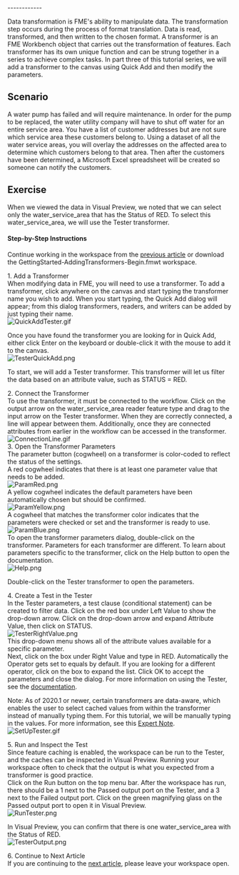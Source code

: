 <head><base target="_blank"> </head>
------------

Data transformation is FME's ability to manipulate data. The transformation step occurs during the process of format translation. Data is read, transformed, and then written to the chosen format. A transformer is an FME Workbench object that carries out the transformation of features. Each transformer has its own unique function and can be strung together in a series to achieve complex tasks. In part three of this tutorial series, we will add a transformer to the canvas using Quick Add and then modify the parameters.

Scenario
--------

A water pump has failed and will require maintenance. In order for the pump to be replaced, the water utility company will have to shut off water for an entire service area. You have a list of customer addresses but are not sure which service area these customers belong to. Using a dataset of all the water service areas, you will overlay the addresses on the affected area to determine which customers belong to that area. Then after the customers have been determined, a Microsoft Excel spreadsheet will be created so someone can notify the customers.

Exercise
--------

When we viewed the data in Visual Preview, we noted that we can select only the water_service_area that has the Status of RED. To select this water_service_area, we will use the Tester transformer.

#### Step-by-Step Instructions

Continue working in the workspace from the [previous article](https://community.safe.com/s/article/getting-started-with-fme-desktop-view-data) or download the GettingStarted-AddingTransformers-Begin.fmwt workspace.

1\. Add a Transformer\
When modifying data in FME, you will need to use a transformer. To add a transformer, click anywhere on the canvas and start typing the transformer name you wish to add. When you start typing, the Quick Add dialog will appear; from this dialog transformers, readers, and writers can be added by just typing their name.\
![QuickAddTester.gif](https://community.safe.com/servlet/rtaImage?eid=ka14Q000000lK7S&feoid=00N30000006n8wU&refid=0EM4Q0000028b1u)

Once you have found the transformer you are looking for in Quick Add, either click Enter on the keyboard or double-click it with the mouse to add it to the canvas.\
![TesterQuickAdd.png](https://community.safe.com/servlet/rtaImage?eid=ka14Q000000lK7S&feoid=00N30000006n8wU&refid=0EM4Q0000028b1z)

To start, we will add a Tester transformer. This transformer will let us filter the data based on an attribute value, such as STATUS = RED.

2\. Connect the Transformer\
To use the transformer, it must be connected to the workflow. Click on the output arrow on the water_service_area reader feature type and drag to the input arrow on the Tester transformer. When they are correctly connected, a line will appear between them. Additionally, once they are connected attributes from earlier in the workflow can be accessed in the transformer.\
![ConnectionLine.gif](https://community.safe.com/servlet/rtaImage?eid=ka14Q000000lK7S&feoid=00N30000006n8wU&refid=0EM4Q0000028b24)\
3\. Open the Transformer Parameters\
The parameter button (cogwheel) on a transformer is color-coded to reflect the status of the settings.\
A red cogwheel indicates that there is at least one parameter value that needs to be added.\
![ParamRed.png](https://community.safe.com/servlet/rtaImage?eid=ka14Q000000lK7S&feoid=00N30000006n8wU&refid=0EM4Q0000028b25)\
A yellow cogwheel indicates the default parameters have been automatically chosen but should be confirmed.\
![ParamYellow.png](https://community.safe.com/servlet/rtaImage?eid=ka14Q000000lK7S&feoid=00N30000006n8wU&refid=0EM4Q0000028b29)\
A cogwheel that matches the transformer color indicates that the parameters were checked or set and the transformer is ready to use.\
![ParamBlue.png](https://community.safe.com/servlet/rtaImage?eid=ka14Q000000lK7S&feoid=00N30000006n8wU&refid=0EM4Q0000028b2E)\
To open the transformer parameters dialog, double-click on the transformer. Parameters for each transformer are different. To learn about parameters specific to the transformer, click on the Help button to open the documentation.\
![Help.png](https://community.safe.com/servlet/rtaImage?eid=ka14Q000000lK7S&feoid=00N30000006n8wU&refid=0EM4Q0000028b2J)

Double-click on the Tester transformer to open the parameters.

4\. Create a Test in the Tester\
In the Tester parameters, a test clause (conditional statement) can be created to filter data. Click on the red box under Left Value to show the drop-down arrow. Click on the drop-down arrow and expand Attribute Value, then click on STATUS.\
![TesterRightValue.png](https://community.safe.com/servlet/rtaImage?eid=ka14Q000000lK7S&feoid=00N30000006n8wU&refid=0EM4Q0000028b2T)\
This drop-down menu shows all of the attribute values available for a specific parameter.\
Next, click on the box under Right Value and type in RED. Automatically the Operator gets set to equals by default. If you are looking for a different operator, click on the box to expand the list. Click OK to accept the parameters and close the dialog. For more information on using the Tester, see the [documentation](https://docs.safe.com/fme/html/FME_Desktop_Documentation/FME_Transformers/Transformers/tester.htm).

Note: As of 2020.1 or newer, certain transformers are data-aware, which enables the user to select cached values from within the transformer instead of manually typing them. For this tutorial, we will be manually typing in the values. For more information, see this [Expert Note](https://community.safe.com/s/question/0D54Q00008C1GaNSAV/expert-notes-dataaware-transformers-in-20201).\
![SetUpTester.gif](https://community.safe.com/servlet/rtaImage?eid=ka14Q000000lK7S&feoid=00N30000006n8wU&refid=0EM4Q0000028b2n)

5\. Run and Inspect the Test\
Since feature caching is enabled, the workspace can be run to the Tester, and the caches can be inspected in Visual Preview. Running your workspace often to check that the output is what you expected from a transformer is good practice.\
Click on the Run button on the top menu bar. After the workspace has run, there should be a 1 next to the Passed output port on the Tester, and a 3 next to the Failed output port. Click on the green magnifying glass on the Passed output port to open it in Visual Preview.\
![RunTester.png](https://community.safe.com/servlet/rtaImage?eid=ka14Q000000lK7S&feoid=00N30000006n8wU&refid=0EM4Q0000028b2s)

In Visual Preview, you can confirm that there is one water_service_area with the Status of RED.\
![TesterOutput.png](https://community.safe.com/servlet/rtaImage?eid=ka14Q000000lK7S&feoid=00N30000006n8wU&refid=0EM4Q0000028b2x)

6\. Continue to Next Article\
If you are continuing to the [next article](https://community.safe.com/s/article/getting-started-with-fme-desktop-modify-attributes), please leave your workspace open.
